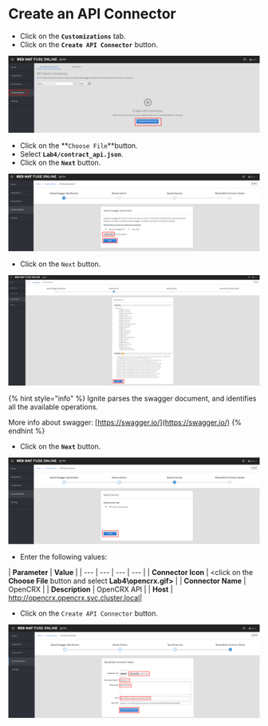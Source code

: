 # Create an API Connector

* Click on the  **`Customizations`** tab.
* Click on the **`Create API Connector`** button.

![](../.gitbook/assets/image%20%2860%29.png)

* Click on the **`Choose File`**button.
* Select **`Lab4/contract_api.json`**.
* Click on the **`Next`** button.

![](../.gitbook/assets/image%20%2814%29.png)

* Click on the  `Next` button.

![](../.gitbook/assets/image%20%2868%29.png)

{% hint style="info" %}
Ignite parses the swagger document, and identifies all the available operations. 

More info about  swagger: [https://swagger.io/](https://swagger.io/)
{% endhint %}

* Click on the **`Next`** button.

![](../.gitbook/assets/image%20%2827%29.png)

* Enter the following values:

| **Parameter** | **Value** |
| --- | --- | --- | --- |
| **Connector Icon** | &lt;click on the **Choose File** button and select **Lab4\opencrx.gif&gt;** |
| **Connector Name** | OpenCRX |
| **Description** | OpenCRX API |
| **Host** | http://opencrx.opencrx.svc.cluster.local|

* Click on the `Create API Connector` button.

![](.gitbook/assets/Selection_273.png)



